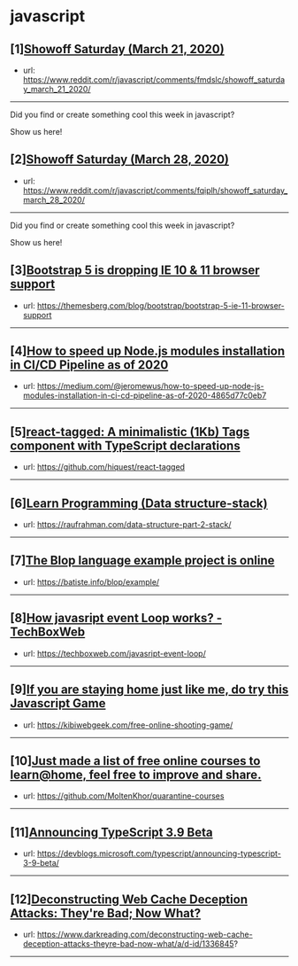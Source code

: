 # javascript
## [1][Showoff Saturday (March 21, 2020)](https://www.reddit.com/r/javascript/comments/fmdslc/showoff_saturday_march_21_2020/)
- url: https://www.reddit.com/r/javascript/comments/fmdslc/showoff_saturday_march_21_2020/
---
Did you find or create something cool this week in javascript? 

Show us here!
## [2][Showoff Saturday (March 28, 2020)](https://www.reddit.com/r/javascript/comments/fqiplh/showoff_saturday_march_28_2020/)
- url: https://www.reddit.com/r/javascript/comments/fqiplh/showoff_saturday_march_28_2020/
---
Did you find or create something cool this week in javascript? 

Show us here!
## [3][Bootstrap 5 is dropping IE 10 &amp; 11 browser support](https://www.reddit.com/r/javascript/comments/fqq8rr/bootstrap_5_is_dropping_ie_10_11_browser_support/)
- url: https://themesberg.com/blog/bootstrap/bootstrap-5-ie-11-browser-support
---

## [4][How to speed up Node.js modules installation in CI/CD Pipeline as of 2020](https://www.reddit.com/r/javascript/comments/fqjmvi/how_to_speed_up_nodejs_modules_installation_in/)
- url: https://medium.com/@jeromewus/how-to-speed-up-node-js-modules-installation-in-ci-cd-pipeline-as-of-2020-4865d77c0eb7
---

## [5][react-tagged: A minimalistic (1Kb) Tags component with TypeScript declarations](https://www.reddit.com/r/javascript/comments/fr5di3/reacttagged_a_minimalistic_1kb_tags_component/)
- url: https://github.com/hiquest/react-tagged
---

## [6][Learn Programming (Data structure-stack)](https://www.reddit.com/r/javascript/comments/fr401x/learn_programming_data_structurestack/)
- url: https://raufrahman.com/data-structure-part-2-stack/
---

## [7][The Blop language example project is online](https://www.reddit.com/r/javascript/comments/fr3rgz/the_blop_language_example_project_is_online/)
- url: https://batiste.info/blop/example/
---

## [8][How javasript event Loop works? - TechBoxWeb](https://www.reddit.com/r/javascript/comments/fr3dfg/how_javasript_event_loop_works_techboxweb/)
- url: https://techboxweb.com/javasript-event-loop/
---

## [9][If you are staying home just like me, do try this Javascript Game](https://www.reddit.com/r/javascript/comments/fr08jx/if_you_are_staying_home_just_like_me_do_try_this/)
- url: https://kibiwebgeek.com/free-online-shooting-game/
---

## [10][Just made a list of free online courses to learn@home, feel free to improve and share.](https://www.reddit.com/r/javascript/comments/fqms55/just_made_a_list_of_free_online_courses_to/)
- url: https://github.com/MoltenKhor/quarantine-courses
---

## [11][Announcing TypeScript 3.9 Beta](https://www.reddit.com/r/javascript/comments/fq4k5s/announcing_typescript_39_beta/)
- url: https://devblogs.microsoft.com/typescript/announcing-typescript-3-9-beta/
---

## [12][Deconstructing Web Cache Deception Attacks: They're Bad; Now What?](https://www.reddit.com/r/javascript/comments/fqn09s/deconstructing_web_cache_deception_attacks_theyre/)
- url: https://www.darkreading.com/deconstructing-web-cache-deception-attacks-theyre-bad-now-what/a/d-id/1336845?
---

